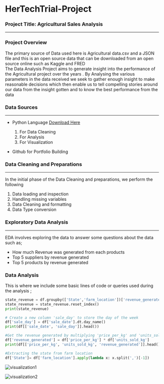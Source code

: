 # HerTechTrial-Project

### Project Title: Agricultural Sales Analysis
---

### Project Overview 
The primary source of Data used here is Agricultural data.csv and a JSON file and this is an open source data that can be downloaded from an open source online such as Kaggle and FRED  
The Data Analysis Project aims to generate insight into the performance of the Agricultural project over the years . By Analysing the various parameters in the data received we seek to gather enough insight to make reasonable decisions which then enable us to tell compelling stories around our data from the insight gotten and to know the best performance from the data

### Data Sources 
---
- Python Language [Download Here](https://www.colab.goggle.com)
  1. For Data Cleaning
  2. For Analysis
  3. For Visualization

- Github for Portfolio Building

### Data Cleaning and Preparations
---
In the initial phase of the Data Cleaning and preparations, we perform the following
1. Data loading and inspection
2. Handling missing variables
3. Data Cleaning and formatting
4. Data Type conversion

### Exploratory Data Analysis 
---
EDA involves exploring the data to answer some questions about the data such as;

- How much Revenue was generated from each products
- Top 5 suppliers by revenue generated
- Top 5 products by revenue generated

### Data Analysis
This is where we include some basic lines of code or queries used during the analysis ;

```Python
state_revenue = df.groupby(['State','farm_location'])['revenue_generated'].agg('sum').sort_values(ascending=False).head()
state_revenue = state_revenue.reset_index()
print(state_revenue)
```
```Python
# Create a new column 'sale_day' to store the day of the week
df['sale_day'] = df['sale_date'].dt.day_name()
print(df[['sale_date', 'sale_day']].head())
```
```Python
#Get the revenue generated by multiplying 'price_per_kg' and 'units_sold_kg' column
df['revenue_generated'] = df['price_per_kg'] * df['units_sold_kg']
print(df[['price_per_kg', 'units_sold_kg', 'revenue_generated']].head())
```
```Python
#Extracting the state from farm location
df['State']= df['farm_location'].apply(lambda x: x.split(',')[-1])
```
![visualization1](https://github.com/user-attachments/assets/15803036-3d01-4cce-9ee6-5130e54e6b62)

![visualization2](https://github.com/user-attachments/assets/32204919-e255-43c4-ab83-d443a4a45355)




